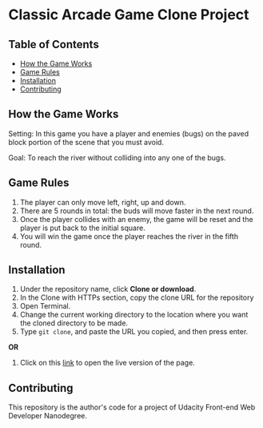 # Classic Arcade Game Clone Project

## Table of Contents

* [How the Game Works](#howTheGameWorks)
* [Game Rules](#gameRules)
* [Installation](#installation)
* [Contributing](#contributing)

## How the Game Works

Setting:
In this game you have a player and enemies (bugs) on the paved block portion of the scene that you must avoid.

Goal:
To reach the river without colliding into any one of the bugs.

## Game Rules

1. The player can only move left, right, up and down.
2. There are 5 rounds in total: the buds will move faster in the next round.
3. Once the player collides with an enemy, the game will be reset and the player is put back to the initial square.
4. You will win the game once the player reaches the river in the fifth round.

## Installation

1. Under the repository name, click **Clone or download**.
2. In the Clone with HTTPs section, copy the clone URL for the repository
3. Open Terminal.
4. Change the current working directory to the location where you want the cloned directory to be made.
5. Type `git clone`, and paste the URL you copied, and then press enter.

**OR**

1. Click on this [link](https://alfred-kctang.github.io/Udacity-FWDNanodegree-Classic-Arcade-Game-Clone-Project/) to open the live version of the page.

## Contributing

This repository is the author's code for a project of Udacity Front-end Web Developer Nanodegree.
